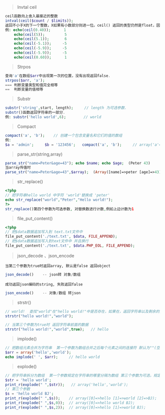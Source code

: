 > Invtal ceil 
```php
ceil函数向上舍入最接近的整数
intval(ceil($count / $limits));
返回不小于X的下一个整数，X如果有小数部分则进一位。ceil() 返回的类型仍然是float，因为float值得范围通常比integer要大。
例: echo(ceil(0.40));      1
    echo(ceil(5));         5
    echo(ceil(5.1));       6
    echo(ceil(-5.1));     -5
    echo(ceil(-5.9));     -5
    echo(ceil(-5.9));     -5
    echo(ceil(0.60));      1
```

> Strpos 
```php
查询'a'在数组$arr中出现第一次的位置，没有出现返回false.
strpos($arr, 'a');
=== 判断变量类型和值完全相等
==  判断变量的值相等
```

> Substr
```php
substr('string',start, length);     // length 为可选参数.
substr()函数返回字符串的一部分.
例: substr('hello world',6);        // world
```

> Compact
```php
compact('a', 'b');    // 创建一个包含变量名和它们的值的数组
例:
$a = 'admin';     $b = '123456';   compact('a', 'b');     // array('a'=>'admin','b'=>'123456');
```

> parse_str(string,array)
```php
parse_str("name=Peter&age=43"); echo $name; echo $age;  (Peter 43)
当array传值时
parse_str("name=Peter&age=43",$array);  (Array([name]=>peter [age]=>43));
```

> str_replace()
```php
<?php
// 把字符串hello world 中字符 'world'替换成 'peter'
echo str_replace("world","Peter","Hello world!");
?>
str_replace()第四个参数为可选参数, 对替换数进行计数,例如上边计数为1
```

> file_put_content()
```php
<?php
// 把$data数据追加写入到 text.txt文件中
file_put_content('./text.txt', $data, FILE_APPEND);
// 把$data数据追加写入到text文件中 并且换行
file_put_content('./text.txt', $data.PHP_EOL, FILE_APPEND);
```

> json_decode  、json_encode

`当第二个参数为true时返回array, 默认是false 返回object`

```php
json_decode()    -- json转 对象/数组
```

`成功返回json编码的string, 失败返回false`

```php
json_encode()    -- 对象/数组 转json
```

> strstr()
```php
// world!  查找"world"在"hello world!"中是否存在，如果在，返回字符串以及剩余的数据
strstr("hello world!","world");  

// 当第三个参数为true时 返回字符串前面的数据
strstr("hello world!","world",true);   // hello
```

> implode()
```php
// 把数组元素合并为字符串  第一个参数为数组合并之后每个元素之间的连接符 默认为""(空字符串)
$arr = array('hello','world');
echo implode(' ', $arr);     // hello world
```

> explode()
```php
// 把字符串拆分为数组  第一个参数规定在字符串的哪里分隔为数组 第三个参数为可选，规定返回数组元素的个数
$str = 'hello world';
print_r(explode(" ",$str));   // array('hello','world');
// 第三个参数
$s = 'hello world BJ';
print_r(explode(" ",$s));    // array([0]=>hello [1]=>world [2]=>BJ);
print_r(explode(" ",$s,0));  // array([0]=>hello world BJ);
print_r(explode(" ",$s,2));  // array([0]=>hello [1]=>world BJ);
```

